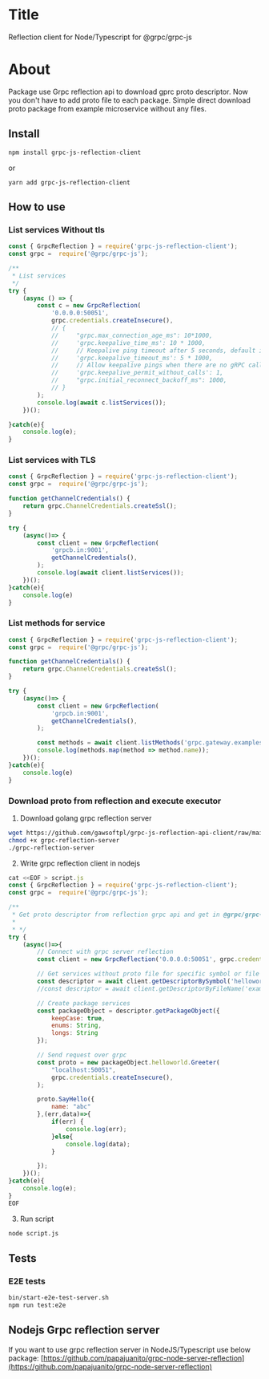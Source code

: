 # Title
Reflection client for Node/Typescript for @grpc/grpc-js

# About
Package use Grpc reflection api to download gprc proto descriptor. Now you don't have to add proto file 
to each package. Simple direct download proto package from example microservice without any files.

## Install
```sh
npm install grpc-js-reflection-client
```

or
```
yarn add grpc-js-reflection-client
```

## How to use

### List services Without tls
```js
const { GrpcReflection } = require('grpc-js-reflection-client');
const grpc =  require('@grpc/grpc-js');

/**
 * List services
 */
try {
    (async () => {
        const c = new GrpcReflection(
            '0.0.0.0:50051', 
            grpc.credentials.createInsecure(),
            // {
            //     "grpc.max_connection_age_ms": 10*1000,
            //     'grpc.keepalive_time_ms': 10 * 1000,
            //     // Keepalive ping timeout after 5 seconds, default is 20 seconds.
            //     'grpc.keepalive_timeout_ms': 5 * 1000,
            //     // Allow keepalive pings when there are no gRPC calls.
            //     'grpc.keepalive_permit_without_calls': 1,
            //     "grpc.initial_reconnect_backoff_ms": 1000,
            // }
        );
        console.log(await c.listServices());
    })();

}catch(e){
    console.log(e);
}

```

### List services with TLS
```js
const { GrpcReflection } = require('grpc-js-reflection-client');
const grpc =  require('@grpc/grpc-js');

function getChannelCredentials() {
    return grpc.ChannelCredentials.createSsl();
}

try {
    (async()=> {
        const client = new GrpcReflection(
            'grpcb.in:9001',
            getChannelCredentials(),
        );
        console.log(await client.listServices());
    })();
}catch(e){
    console.log(e)
}
```

### List methods for service
```js
const { GrpcReflection } = require('grpc-js-reflection-client');
const grpc =  require('@grpc/grpc-js');

function getChannelCredentials() {
    return grpc.ChannelCredentials.createSsl();
}

try {
    (async()=> {
        const client = new GrpcReflection(
            'grpcb.in:9001',
            getChannelCredentials(),
        );

        const methods = await client.listMethods('grpc.gateway.examples.examplepb.ABitOfEverythingService');
        console.log(methods.map(method => method.name));
    })();
}catch(e){
    console.log(e)
}
```

### Download proto from reflection and execute executor

1. Download golang grpc reflection server
```sh
wget https://github.com/gawsoftpl/grpc-js-reflection-api-client/raw/main/tests/e2e/grpc-go-server-reflection/grpc-reflection-server
chmod +x grpc-reflection-server 
./grpc-reflection-server
```

2. Write grpc reflection client in nodejs
```js
cat <<EOF > script.js
const { GrpcReflection } = require('grpc-js-reflection-client');
const grpc =  require('@grpc/grpc-js');

/**
 * Get proto descriptor from reflection grpc api and get in @grpc/grpc-js format
 *
 * */
try {
    (async()=>{
        // Connect with grpc server reflection
        const client = new GrpcReflection('0.0.0.0:50051', grpc.credentials.createInsecure());

        // Get services without proto file for specific symbol or file name
        const descriptor = await client.getDescriptorBySymbol('helloworld.Greeter');
        //const descriptor = await client.getDescriptorByFileName('examples/helloworld/helloworld/helloworld.proto');

        // Create package services
        const packageObject = descriptor.getPackageObject({
            keepCase: true,
            enums: String,
            longs: String
        });

        // Send request over grpc
        const proto = new packageObject.helloworld.Greeter(
            "localhost:50051",
            grpc.credentials.createInsecure(),
        );

        proto.SayHello({
            name: "abc"
        },(err,data)=>{
            if(err) {
                console.log(err);
            }else{
                console.log(data);
            }

        });
    })();
}catch(e){
    console.log(e);
}
EOF
```

3. Run script
```sh
node script.js 
```

## Tests

### E2E tests
```sh
bin/start-e2e-test-server.sh
npm run test:e2e
```

## Nodejs Grpc reflection server
If you want to use grpc reflection server in NodeJS/Typescript use below package:
[https://github.com/papajuanito/grpc-node-server-reflection](https://github.com/papajuanito/grpc-node-server-reflection)